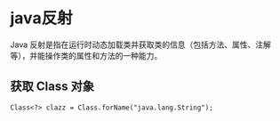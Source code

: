 # java反射
Java 反射是指在运行时动态加载类并获取类的信息（包括方法、属性、注解等），并能操作类的属性和方法的一种能力。

## 获取 Class 对象
`Class<?> clazz = Class.forName("java.lang.String");`
